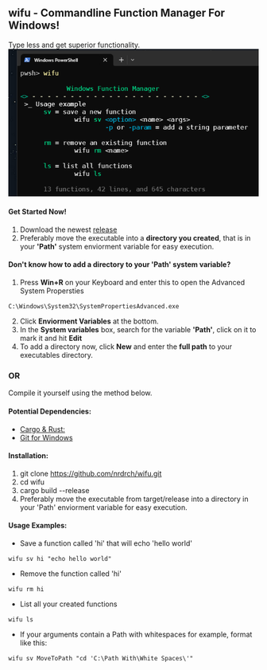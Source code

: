 ## wifu - Commandline Function Manager For Windows! 
Type less and get superior functionality. 
![Example](https://github.com/jds4nrdrch/pics/blob/main/example2.png)

#### Get Started Now!
1. Download the newest [release](https://github.com/nrdrch/wifu/releases/) 
2. Preferably move the executable into a **directory you created**, that is in your **'Path'** system enviorment variable for easy execution. 
#### Don't know how to add a directory to your 'Path' system variable?
1. Press **Win+R** on your Keyboard and enter this to open the Advanced System Propersties 
```
C:\Windows\System32\SystemPropertiesAdvanced.exe
```
2. Click **Enviorment Variables** at the bottom.
3. In the **System variables** box, search for the variable **'Path'**, click on it to mark it and hit **Edit**
4. To add a directory now, click **New** and enter the **full path** to your executables directory.
### OR
Compile it yourself using the method below.
#### Potential Dependencies:
- [Cargo & Rust:](https://doc.rust-lang.org/cargo/getting-started/installation.html)
- [Git for Windows](https://gitforwindows.org/)
#### Installation:
1. git clone https://github.com/nrdrch/wifu.git
2. cd wifu
3. cargo build --release
4. Preferably move the executable from target/release into a directory in your 'Path' enviorment variable for easy execution.

#### Usage Examples:
- Save a function called 'hi' that will echo 'hello world'
```
wifu sv hi "echo hello world"
```
- Remove the function called 'hi'
```
wifu rm hi
```
- List all your created functions
```
wifu ls
```
- If your arguments contain a Path with whitespaces for example, format like this:
```
wifu sv MoveToPath "cd 'C:\Path With\White Spaces\'"
```
